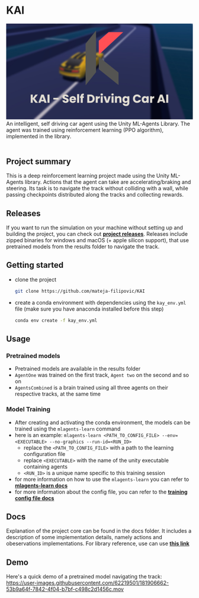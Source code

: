 # KAI
![KAI](/Graphics/kai_banner.jpg "KAI")
An intelligent, self driving car agent using the Unity ML-Agents Library. The agent was trained using reinforcement learning (PPO algorithm), implemented in the library.
<br/>
<br/>


## Project summary
This is a deep reinforcement learning project made using the Unity ML-Agents library. Actions that the agent can take are accelerating/braking and steering. Its task is to navigate the track without colliding with a wall, while passing checkpoints distributed along the tracks and collecting rewards.
<br/>



## Releases
If you want to run the simulation on your machine without setting up and building the project, you can check out **[project releases](https://github.com/mateja-filipovic/KAI/releases/tag/v1.0)**. Releases include zipped binaries for windows and macOS (+ apple silicon support), that use pretrained models from the results folder to navigate the track.
<br/>

## Getting started
- clone the project
    ``` bash
    git clone https://github.com/mateja-filipovic/KAI
    ```
- create a conda environment with dependencies using the `kay_env.yml` file (make sure you have anaconda installed before this step)
    ``` bash
    conda env create -f kay_env.yml
    ```


## Usage

### Pretrained models
- Pretrained models are available in the results folder
- `AgentOne` was trained on the first track, `Agent two` on the second and so on
- `AgentsCombined` is a brain trained using all three agents on their respective tracks, at the same time

### Model Training
- After creating and activating the conda environment, the models can be trained using the `mlagents-learn` command
- here is an example: `mlagents-learn <PATH_TO_CONFIG_FILE> --env=<EXECUTABLE> --no-graphics --run-id=<RUN_ID>`
    - replace the `<PATH_TO_CONFIG_FILE>` with a path to the learning configuration file
    - replace `<EXECUTABLE>` with the name of the unity executable containing agents
    - `<RUN_ID>` is a unique name specific to this training session
- for more information on how to use the `mlagents-learn` you can refer to **[mlagents-learn docs](https://github.com/Unity-Technologies/ml-agents/blob/main/docs/Training-ML-Agents.md)**
- for more information about the config file, you can refer to the **[training config file docs](https://github.com/Unity-Technologies/ml-agents/blob/main/docs/Training-Configuration-File.md)**

## Docs
Explanation of the project core can be found in the docs folder. It includes a description of some implementation details, namely actions and obeservations implementations. For library reference, use can use **[this link](https://github.com/Unity-Technologies/ml-agents/tree/main/docs)**


## Demo
Here's a quick demo of a pretrained model navigating the track:<br/>
https://user-images.githubusercontent.com/62219501/181906662-53b9a64f-7842-4f04-b7bf-c498c2d1456c.mov

<!-- URL DEFINITIONS -->
[Unity-Url]: https://img.shields.io/badge/Unity-100000?style=for-the-badge&logo=unity&logoColor=white